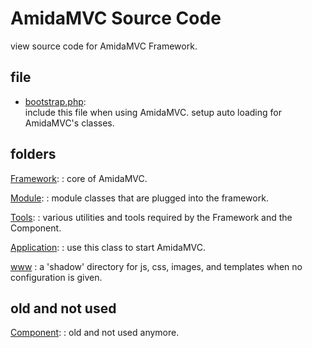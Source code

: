 AmidaMVC Source Code
====================

view source code for AmidaMVC Framework. 

file
----

*   [bootstrap.php](bootstrap.php/_src):  
    include this file when using AmidaMVC.
    setup auto loading for AmidaMVC's classes.

folders
-------

[Framework](Framework/README.md):
:    core of AmidaMVC.

[Module](Module/README.md):
:    module classes that are plugged into the framework.

[Tools](Tools/README.md):
:    various utilities and tools required by the Framework and the Component.

[Application](Application/README.md):
:    use this class to start AmidaMVC.

[www](www/index.md)
: a 'shadow' directory for js, css, images, and templates when
  no configuration is given.

old and not used
----------------

[Component](Component/README.md):
:    old and not used anymore.